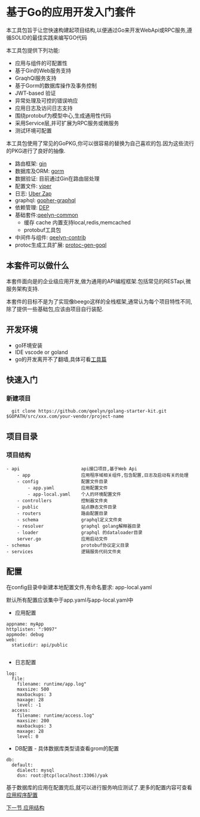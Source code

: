 基于Go的应用开发入门套件
========================

本工具包旨于让您快速构建起项目结构,以便通过Go来开发WebApi或RPC服务,遵循SOLID的最佳实践来编写GO代码

本工具包提供下列功能:

* 应用与组件的可配置性
* 基于Gin的Web服务支持
* GraqhQl服务支持
* 基于Gorm的数据库操作及事务控制
* JWT-based 验证
* 异常处理及可控的错误响应
* 应用日志及访问日志支持
* 围绕protobuf为模型中心,生成通用性代码
* 采用Service层,并可扩展为RPC服务或微服务
* 测试环境可配置

本工具包使用了常见的GoPKG,你可以很容易的替换为自己喜欢的包.因为这些流行的PKG进行了良好的抽像.

* 路由框架: [gin](http://github.com/gin-gonic/gin)
* 数据库及ORM: [gorm](http://github.com/jinzhu/gorm)
* 数据验证: 目前通过Gin在路由层处理
* 配置文件: [viper](http://github.com/spf13/viper)
* 日志: [Uber Zap](http://go.uber.org/zap)
* graphql: [gopher-graphql](github.com/graph-gophers/graphql-go)
* 依赖管理: [DEP](https://golang.github.io/dep/docs/introduction.html)
* 基础套件:[qeelyn-common](http://github.com/qeelyn/go-common)
  - 缓存 cache 内置支持local,redis,memcached
  - protobuf工具包
* 中间件与组件: [qeelyn-contrib](http://github.com/qeelyn/gin-contrib)
* protoc生成工具扩展: [protoc-gen-goql](http://github.com/tsingsun/protoc-gen-goql)  

本套件可以做什么
----------------

本套件面向是的企业级应用开发,做为通用的API编程框架.包括常见的RESTapi,微服务架构支持.

本套件的目标不是为了实现像beego这样的全栈框架,通常认为每个项目特性不同,除了提供一些基础包,应该由项目自行装配.

开发环境
---------

- go环境安装
- IDE vscode or goland
- go的开发离开不了翻墙,具体可看[工具篇](./docs/tools.md)  

快速入门
---------
### 新建项目
```
  git clone https://github.com/qeelyn/golang-starter-kit.git $GOPATH/src/xxx.com/your-vendor/project-name
```

项目目录
----------
### 项目结构

```
- api                       api接口项目,基于Web Api
    - app                   应用程序域相关组件,包含配置,日志及启动有关的处理
    - config                配置文件目录
        - app.yaml          应用配置文件
        - app-local.yaml    个人的环境配置文件
    - controllers           控制器文件夹
    - public                站点静态文件目录
    - routers               路由配置目录
    - schema                graphql定义文件夹
    - resolver              graphql golang解释器目录
    - loader                graphql 的dataloader目录
    server.go               应用启动文件
- schemas                   protobuf协议定义目录
- services                  逻辑服务代码文件夹
```
配置
---------

在config目录中新建本地配置文件,有命名要求: app-local.yaml

默认所有配置应该集中于app.yaml与app-local.yaml中

* 应用配置
```
appname: myApp
httplisten: ":9097"
appmode: debug
web:
  staticdir: api/public
  
```

* 日志配置
```
log:
  file:
    filename: runtime/app.log"
    maxsize: 500
    maxbackups: 3
    maxage: 28
    level: -1
  access:
    filename: runtime/access.log"
    maxsize: 200
    maxbackups: 3
    maxage: 28
    level: 0

```
* DB配置 - 具体数据库类型请查看grom的配置
```
db:
  default:
    dialect: mysql
    dsn: root:@tcp(localhost:3306)/yak
```

基于数据库的应用在配置完后,就可以进行服务响应测试了.更多的配置内容可查看[应用程序配置](./docs/application.md)

[下一节 应用结构](./docs/application.md)